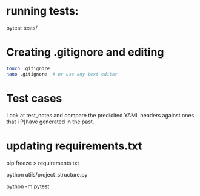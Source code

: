 # running tests:
pytest tests/

# Creating .gitignore and editing 
```bash
touch .gitignore
nano .gitignore  # or use any text editor
```

# Test cases
Look at test_notes and compare the predicited YAML headers against ones that i P}have generated in the past.

# updating requirements.txt
pip freeze > requirements.txt

python utils/project_structure.py


python -m pytest

